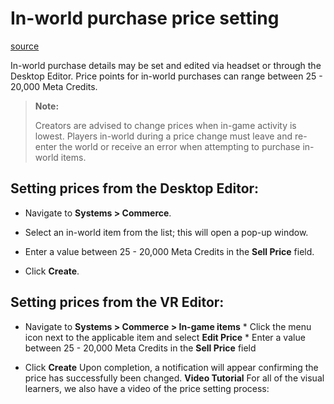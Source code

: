 # In-world purchase price setting

[source](https://developers.meta.com/horizon-worlds/learn/documentation/mhcp-program/monetization/setting-in-world-purchase-pricing)

In-world purchase details may be set and edited via headset or through the Desktop Editor. Price points for in-world purchases can range between 25 - 20,000 Meta Credits.

> **Note:**
> 
>  Creators are advised to change prices when in-game activity is lowest. Players in-world during a price change must leave and re-enter the world or receive an error when attempting to purchase in-world items.

## Setting prices from the Desktop Editor:

*   Navigate to **Systems > Commerce**.

*   Select an in-world item from the list; this will open a pop-up window.

*   Enter a value between 25 - 20,000 Meta Credits in the **Sell Price** field.

*   Click **Create**.

## Setting prices from the VR Editor:

*   Navigate to **Systems > Commerce > In-game items** *   Click the menu icon next to the applicable item and select **Edit Price** *   Enter a value between 25 - 20,000 Meta Credits in the **Sell Price** field

*   Click **Create** Upon completion, a notification will appear confirming the price has successfully been changed. **Video Tutorial** For all of the visual learners, we also have a video of the price setting process:

 

 

 

 

 

 

 

 

 

 

 

 

 

 

 

 

 

 

 

 

 

 

 

 

 

 

 

 

 

 

 

 

 

 

 

 

 

 

 

 

 

 

 

 

 

 

 